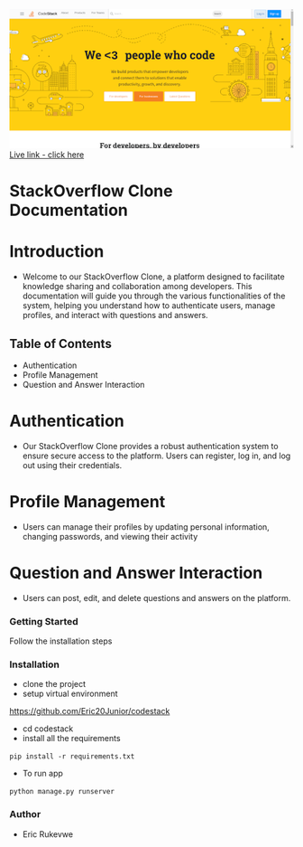 ![screenshot](./static/codestack.png)
[Live link - click here](https://eric21junior.pythonanywhere.com)

# StackOverflow Clone Documentation
# Introduction
- Welcome to our StackOverflow Clone, a platform designed to facilitate knowledge sharing and collaboration among developers. This documentation will guide you through the various functionalities of the system, helping you understand how to authenticate users, manage profiles, and interact with questions and answers.

## Table of Contents
- Authentication
- Profile Management
- Question and Answer Interaction
# Authentication
- Our StackOverflow Clone provides a robust authentication system to ensure secure access to the platform. Users can register, log in, and log out using their credentials.

# Profile Management
- Users can manage their profiles by updating personal information, changing passwords, and viewing their activity

# Question and Answer Interaction
- Users can post, edit, and delete questions and answers on the platform.

### Getting Started
Follow the installation steps

### Installation
- clone the project
- setup virtual environment

https://github.com/Eric20Junior/codestack

- cd codestack
- install all the requirements

`pip install -r requirements.txt`

- To run app

`python manage.py runserver`

### Author

- Eric Rukevwe

